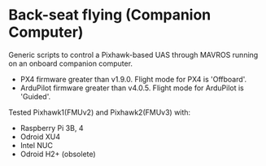 # Back-seat flying (Companion Computer)
Generic scripts to control a Pixhawk-based UAS through MAVROS running on an onboard companion computer.
  - PX4 firmware greater than v1.9.0. Flight mode for PX4 is 'Offboard'.
  - ArduPilot firmware greater than v4.0.5. Flight mode for ArduPilot is 'Guided'.

Tested Pixhawk1(FMUv2) and Pixhawk2(FMUv3) with:
- Raspberry Pi 3B, 4
- Odroid XU4
- Intel NUC
- Odroid H2+ (obsolete)
